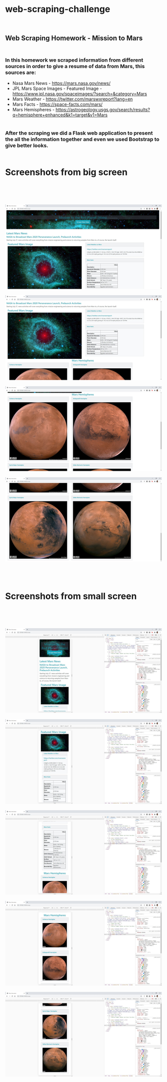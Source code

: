 # web-scraping-challenge <br><br>
## Web Scraping Homework - Mission to Mars <br><br>


### In this homework we scraped information from different sources in order to give a resume of data from Mars, this sources are:

* Nasa Mars News - https://mars.nasa.gov/news/
* JPL Mars Space Images - Featured Image - https://www.jpl.nasa.gov/spaceimages/?search=&category=Mars
* Mars Weather - https://twitter.com/marswxreport?lang=en
* Mars Facts - https://space-facts.com/mars/
* Mars Hemispheres - https://astrogeology.usgs.gov/search/results?q=hemisphere+enhanced&k1=target&v1=Mars <br><br>


### After the scraping we did a Flask web application to present the all the information together and even we used Bootstrap to give better looks. <br><br>

# Screenshots from big screen <br><br><br>

![Screenshot1](Missions_to_Mars/img/Screenshot_1.jpg)<br><br>
![Screenshot2](Missions_to_Mars/img/Screenshot_2.jpg)<br><br>
![Screenshot3](Missions_to_Mars/img/Screenshot_3.jpg)<br><br>
![Screenshot4](Missions_to_Mars/img/Screenshot_4.jpg)<br><br><br><br>


# Screenshots from small screen <br><br><br>

![Screenshot5](Missions_to_Mars/img/Screenshot_5.jpg)<br><br>
![Screenshot6](Missions_to_Mars/img/Screenshot_6.jpg)<br><br>
![Screenshot7](Missions_to_Mars/img/Screenshot_7.jpg)<br><br>
![Screenshot8](Missions_to_Mars/img/Screenshot_8.jpg)<br><br>
![Screenshot9](Missions_to_Mars/img/Screenshot_9.jpg)<br><br>
